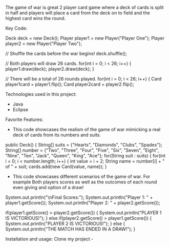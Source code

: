 The game of war is great 2 player card game where a deck of cards is split in half and players will place 
a card from the deck on to field and the highest card wins the round.

Key Code:

Deck deck = new Deck();
Player player1 = new Player("Player One");
Player player2 = new Player("Player Two");

// Shuffle the cards before the war begins!
deck.shuffle();

// Both players will draw 26 cards.
for(int i = 0; i < 26; i++) {
  player1.draw(deck);
  player2.draw(deck);
}

// There will be a total of 26 rounds played.
for(int i = 0; i < 26; i++) {
  Card player1card = player1.flip();
  Card player2card = player2.flip();

  Technologies used in this project:
  * Java
  * Eclipse

Favorite Features:
* This code showcases the realism of the game of war mimicking a real deck of cards from its numbers and suits.

public Deck() {
    String[] suits = {"Hearts", "Diamonds", "Clubs", "Spades"};
    String[] number = {"Two", "Three", "Four", "Five", "Six", "Seven", "Eight", "Nine", "Ten", "Jack", "Queen", "King", "Ace"};
   for(String suit : suits) {
    for(int i = 0; i < number.length; i++) {
      int value = i + 2;
      String name = number[i] + " of " + suit;
      cards.add(new Card(value, name));
    }

  * This code showcases different scenarios of the game of war. For example Both players scores as well as the outcomes
  of each round even giving and option of a draw!

System.out.println("\nFinal Scores:");
System.out.println("Player 1: " + player1.getScore());
System.out.println("Player 2: " + player2.getScore());

if(player1.getScore() > player2.getScore()) {
  System.out.println("PLAYER 1 IS VICTORIOUS!");
} else if(player2.getScore() > player1.getScore()) {
  System.out.println("PLAYER 2 IS VICTORIOUS!");
} else {
  System.out.println("THE MATCH HAS ENDED IN A DRAW!");
}

Installation and usage:
Clone my project - 

    
